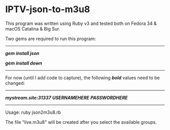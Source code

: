 # IPTV-json-to-m3u8

This program was written using Ruby v3 and tested both on Fedora 34 & macOS Catalina & Big Sur.

Two gems are required to run this program:

-----------------------------------------------------------------------------------------------

***gem install json***

***gem install down***

-----------------------------------------------------------------------------------------------

For now (until I add code to capture), the following ***bold*** values need to be changed:

-----------------------------------------------------------------------------------------------

***mystream.site:31337***
***USERNAMEHERE***
***PASSWORDHERE***

-----------------------------------------------------------------------------------------------

Usage: ruby json2m3u8.rb

The file "live.m3u8" will be created after you select the available groups.

